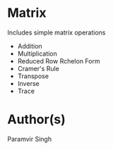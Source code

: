 # Matrix

Includes simple matrix operations
- Addition
- Multiplication
- Reduced Row Rchelon Form 
- Cramer's Rule
- Transpose
- Inverse
- Trace

# Author(s)
Paramvir Singh

